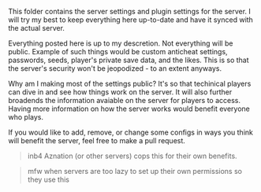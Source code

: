 This folder contains the server settings and plugin settings for the server. I will try my best to keep everything here up-to-date and have it synced with the actual server.

Everything posted here is up to my descretion. Not everything will be public. Example of such things would be custom anticheat settings, passwords, seeds, player's private save data, and the likes. This is so that the server's security won't be jeopodized - to an extent anyways.

Why am I making most of the settings public? It's so that techinical players can dive in and see how things work on the server.
It will also further broadends the information avaiable on the server for players to access. Having more information on how the server works would benefit everyone who plays.

If you would like to add, remove, or change some configs in ways you think will benefit the server, feel free to make a pull request.


>inb4 Aznation (or other servers) cops this for their own benefits.

>mfw when servers are too lazy to set up their own permissions so they use this



